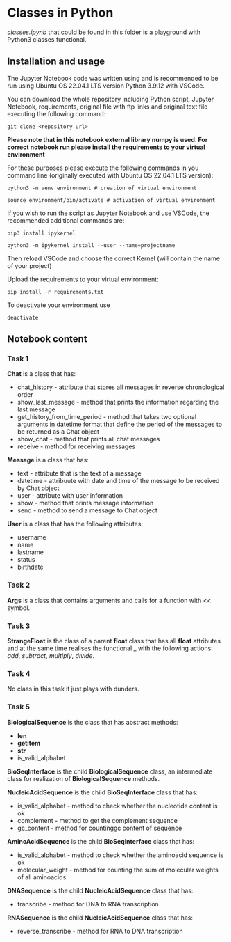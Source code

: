 # Classes in Python #

*classes.ipynb* that could be found in this folder is a playground with Python3 classes functional.

## Installation and usage ##

The Jupyter Notebook code was written using and is recommended to be run using Ubuntu OS 22.04.1 LTS version Python 3.9.12 with VSCode.

You can download the whole repository including Python script, Jupyter Notebook, requirements, original file with ftp links and original text file executing the following command:

`git clone <repository url>`

**Please note that in this notebook external library numpy is used. For correct notebook run please install the requirements to your virtual environment**

For these purposes please execute the following commands in you command line (originally executed with Ubuntu OS 22.04.1 LTS version):

`python3 -m venv environment # creation of virtual environment`

`source environment/bin/activate # activation of virtual environment`

If you wish to run the script as Jupyter Notebook and use VSCode, the recommended additional commands are:

`pip3 install ipykernel`

`python3 -m ipykernel install --user --name=projectname`

Then reload VSCode and choose the correct Kernel (will contain the name of your project)

Upload the requirements to your virtual environment:

`pip install -r requirements.txt`

To deactivate your environment use

`deactivate`


## Notebook content ##

### Task 1 ###

**Chat** is a class that has:
- chat_history - attribute that stores all messages in reverse chronological order
- show_last_message - method that prints the information regarding the last message
- get_history_from_time_period - method that takes two optional arguments in datetime format that define the period of the messages to be returned as a Chat object
- show_chat - method that prints all chat messages
- receive - method for receiving messages

**Message** is a class that has:
- text - attribute that is the text of a message
- datetime - attribuute with date and time of the message to be received by Chat object
- user - attribute with user information
- show - method that prints message information
- send - method to send a message to Chat object

**User** is a class that has the following attributes:
- username
- name
- lastname
- status
- birthdate

### Task 2 ###

**Args** is a class that contains arguments and calls for a function with << symbol.

### Task 3 ###

**StrangeFloat** is the class of a parent **float** class that has all **float** attributes and at the same time realises the functional <action>_<number> with the following actions: *add*, *subtract*, *multiply*, *divide*.

### Task 4 ###

No class in this task it just plays with dunders.

### Task 5 ###

**BiologicalSequence** is the class that has abstract methods:
- __len__
- __getitem__
- __str__
- is_valid_alphabet

**BioSeqInterface** is the child **BiologicalSequence** class, an intermediate class for realization of **BiologicalSequence** methods.

**NucleicAcidSequence** is the child **BioSeqInterface** class that has:
- is_valid_alphabet - method to check whether the nucleotide content is ok
- complement - method to get the complement sequence
- gc_content - method for countinggc content of sequence

**AminoAcidSequence** is the child **BioSeqInterface** class that has:
- is_valid_alphabet - method to check whether the aminoacid sequence is ok
- molecular_weight - method for counting the sum of molecular weights of all aminoacids

**DNASequence** is the child **NucleicAcidSequence** class that has:
- transcribe - method for DNA to RNA transcription

**RNASequence** is the child **NucleicAcidSequence** class that has:
- reverse_transcribe - method for RNA to DNA transcription
